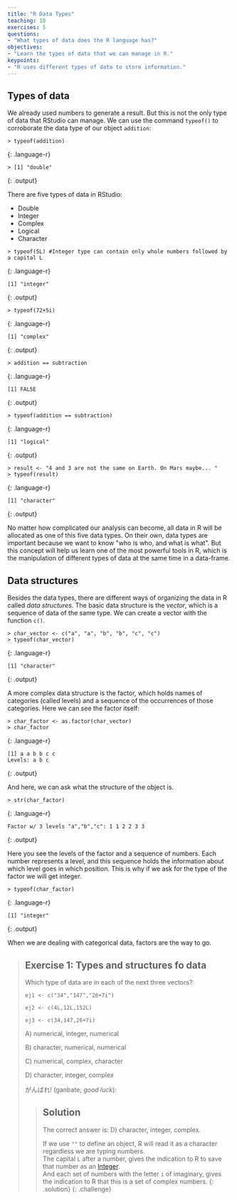 ```yaml
---
title: "R Data Types"
teaching: 10
exercises: 5
questions:
- "What types of data does the R language has?"
objectives:
- "Learn the types of data that we can manage in R."
keypoints:
- "R uses different types of data to store information."
---
```

## Types of data

We already used numbers to generate a result. But this is not the only type of data that RStudio 
can manage. We can use the command `typeof()` to corroborate the data type of our object `addition`:

~~~
> typeof(addition)
~~~
{: .language-r}

~~~
> [1] "double"
~~~
{: .output}

There are five types of data in RStudio:
* Double
* Integer
* Complex
* Logical
* Character

~~~
> typeof(5L) #Integer type can contain only whole numbers followed by a capital L
~~~
{: .language-r}
~~~
[1] "integer"
~~~
{: .output}

~~~
> typeof(72+5i)
~~~
{: .language-r}
~~~
[1] "complex"
~~~
{: .output}

~~~
> addition == subtraction
~~~
{: .language-r}
~~~
[1] FALSE
~~~
{: .output}

~~~
> typeof(addition == subtraction)
~~~
{: .language-r}
~~~
[1] "logical"
~~~
{: .output}

~~~
> result <- "4 and 3 are not the same on Earth. On Mars maybe... "
> typeof(result)
~~~
{: .language-r}
~~~
[1] "character"
~~~
{: .output}

No matter how complicated our analysis can become, all data in R will be allocated as one of this
five data types. On their own, data types are important because we want to know "who is who, and 
what is what". But this concept will help us learn one of the most powerful tools in R, which is 
the manipulation of different types of data at the same time in a data-frame.

## Data structures

Besides the data types, there are different ways of organizing the data in R called *data structures*. The basic data structure is the *vector*, which is a sequence of data of the same type. We can create a vector with the function `c()`.
~~~
> char_vector <- c("a", "a", "b", "b", "c", "c")
> typeof(char_vector)
~~~
{: .language-r}
~~~
[1] "character"
~~~
{: .output}

A more complex data structure is the factor, which holds names of categories (called levels) and a sequence of the occurrences of those categories.
Here we can see the factor itself:
~~~
> char_factor <- as.factor(char_vector)
> char_factor
~~~
{: .language-r}
~~~
[1] a a b b c c
Levels: a b c
~~~
{: .output}

And here, we can ask what the structure of the object is.
~~~
> str(char_factor)
~~~
{: .language-r}
~~~
Factor w/ 3 levels "a","b","c": 1 1 2 2 3 3
~~~
{: .output}

Here you see the levels of the factor and a sequence of numbers. Each number represents a level, and this sequence holds the information about which level goes in which position. This is why if we ask for the type of the factor we will get integer.
~~~
> typeof(char_factor)
~~~
{: .language-r}
~~~
[1] "integer"
~~~
{: .output}

When we are dealing with categorical data, factors are the way to go.

> ## Exercise 1: Types and structures fo data
> 
> Which type of data are in each of the next three vectors?:
> 
> `ej1 <- c("34","147","26+7i")`
>
> `ej2 <- c(4L,12L,152L)`
>
> `ej3 <- c(34,147,26+7i)`
> 
> A) numerical, integer, numerical
>
> B) character, numerical, numerical
>
> C) numerical, complex, character
>
> D) character, integer, complex
>
> がんばれ! (ganbate; *good luck*):
>> ## Solution
>> The correct answer is: 
>> D) character, integer, complex.  
>>   
>> If we use `""` to define an object, R will read it as a character regardless we are typing numbers.  
>> The capital `L` after a number, gives the indication to R to save that number as an
>> [Integer](https://stackoverflow.com/questions/23660094/whats-the-difference-between-integer-class-and-numeric-class-in-r).   
>> And each set of numbers with the letter 
>> `i` of imaginary, gives the indication to R that this is a set of 
>> complex numbers.
> {: .solution}
{: .challenge} 


